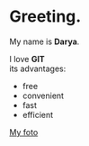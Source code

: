 # Greeting.

My name is **Darya**.

I love **GIT**  
its advantages:

- free
- convenient
- fast
- efficient


[My foto](https://wallbox.ru/resize/2560x1440/wallpapers/main2/201726/aktrisa-amerikanskaa12.jpg)
